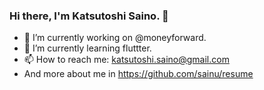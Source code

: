 ### Hi there, I'm Katsutoshi Saino. 👋

- 🔭 I’m currently working on @moneyforward.
- 🌱 I’m currently learning fluttter.
- 📫 How to reach me: katsutoshi.saino@gmail.com
- And more about me in https://github.com/sainu/resume
